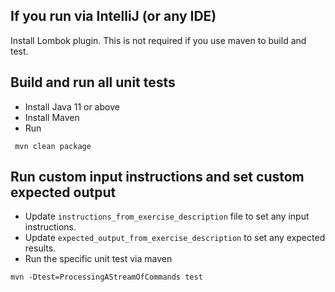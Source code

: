 ## If you run via IntelliJ (or any IDE)

Install Lombok plugin. This is not required if you use maven to build and test.

## Build and run all unit tests

 - Install Java 11 or above
 - Install Maven
 - Run
 
```
 mvn clean package
```

## Run custom input instructions and set custom expected output

 - Update `instructions_from_exercise_description` file to set any input instructions.
 - Update `expected_output_from_exercise_description` to set any expected results.
 - Run the specific unit test via maven
 
```
mvn -Dtest=ProcessingAStreamOfCommands test
```
